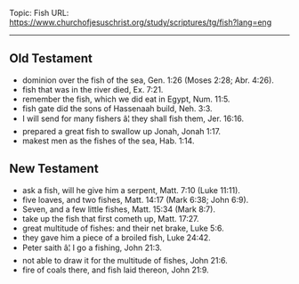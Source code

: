 Topic: Fish
URL: https://www.churchofjesuschrist.org/study/scriptures/tg/fish?lang=eng

---

## Old Testament

- dominion over the fish of the sea, Gen. 1:26 (Moses 2:28; Abr. 4:26).
- fish that was in the river died, Ex. 7:21.
- remember the fish, which we did eat in Egypt, Num. 11:5.
- fish gate did the sons of Hassenaah build, Neh. 3:3.
- I will send for many fishers â¦ they shall fish them, Jer. 16:16.
- prepared a great fish to swallow up Jonah, Jonah 1:17.
- makest men as the fishes of the sea, Hab. 1:14.

## New Testament

- ask a fish, will he give him a serpent, Matt. 7:10 (Luke 11:11).
- five loaves, and two fishes, Matt. 14:17 (Mark 6:38; John 6:9).
- Seven, and a few little fishes, Matt. 15:34 (Mark 8:7).
- take up the fish that first cometh up, Matt. 17:27.
- great multitude of fishes: and their net brake, Luke 5:6.
- they gave him a piece of a broiled fish, Luke 24:42.
- Peter saith â¦ I go a fishing, John 21:3.
- not able to draw it for the multitude of fishes, John 21:6.
- fire of coals there, and fish laid thereon, John 21:9.

